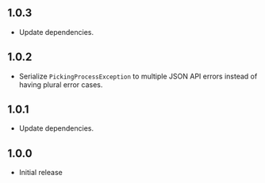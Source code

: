 ## 1.0.3

* Update dependencies.


## 1.0.2

* Serialize `PickingProcessException` to multiple JSON API errors instead of having plural error cases.


## 1.0.1

* Update dependencies.


## 1.0.0

* Initial release
